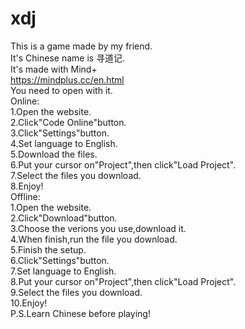 # xdj
This is a game made by my friend.  
It's Chinese name is 寻道记.  
It's made with Mind+  
https://mindplus.cc/en.html  
You need to open with it.  
Online:  
1.Open the website.  
2.Click"Code Online"button.  
3.Click"Settings"button.  
4.Set language to English.  
5.Download the files.  
6.Put your cursor on"Project",then click"Load Project".  
7.Select the files you download.  
8.Enjoy!  
Offline:  
1.Open the website.  
2.Click"Download"button.  
3.Choose the verions you use,download it.  
4.When finish,run the file you download.  
5.Finish the setup.  
6.Click"Settings"button.  
7.Set language to English.  
8.Put your cursor on"Project",then click"Load Project".  
9.Select the files you download.  
10.Enjoy!  
P.S.Learn Chinese before playing!  
